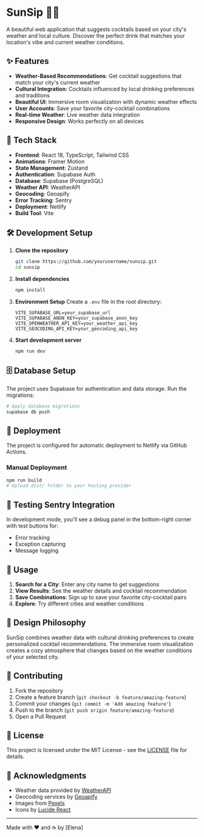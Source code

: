 # SunSip 🌅🍹

A beautiful web application that suggests cocktails based on your city's weather and local culture. Discover the perfect drink that matches your location's vibe and current weather conditions.

## ✨ Features

- **Weather-Based Recommendations**: Get cocktail suggestions that match your city's current weather
- **Cultural Integration**: Cocktails influenced by local drinking preferences and traditions
- **Beautiful UI**: Immersive room visualization with dynamic weather effects
- **User Accounts**: Save your favorite city-cocktail combinations
- **Real-time Weather**: Live weather data integration
- **Responsive Design**: Works perfectly on all devices

## 🚀 Tech Stack

- **Frontend**: React 18, TypeScript, Tailwind CSS
- **Animations**: Framer Motion
- **State Management**: Zustand
- **Authentication**: Supabase Auth
- **Database**: Supabase (PostgreSQL)
- **Weather API**: WeatherAPI
- **Geocoding**: Geoapify
- **Error Tracking**: Sentry
- **Deployment**: Netlify
- **Build Tool**: Vite

## 🛠️ Development Setup

1. **Clone the repository**
   ```bash
   git clone https://github.com/yourusername/sunsip.git
   cd sunsip
   ```

2. **Install dependencies**
   ```bash
   npm install
   ```

3. **Environment Setup**
   Create a `.env` file in the root directory:
   ```env
   VITE_SUPABASE_URL=your_supabase_url
   VITE_SUPABASE_ANON_KEY=your_supabase_anon_key
   VITE_OPENWEATHER_API_KEY=your_weather_api_key
   VITE_GEOCODING_API_KEY=your_geocoding_api_key
   ```

4. **Start development server**
   ```bash
   npm run dev
   ```

## 🗄️ Database Setup

The project uses Supabase for authentication and data storage. Run the migrations:

```bash
# Apply database migrations
supabase db push
```

## 🚀 Deployment

The project is configured for automatic deployment to Netlify via GitHub Actions.

### Manual Deployment
```bash
npm run build
# Upload dist/ folder to your hosting provider
```

## 🧪 Testing Sentry Integration

In development mode, you'll see a debug panel in the bottom-right corner with test buttons for:
- Error tracking
- Exception capturing
- Message logging

## 📱 Usage

1. **Search for a City**: Enter any city name to get suggestions
2. **View Results**: See the weather details and cocktail recommendation
3. **Save Combinations**: Sign up to save your favorite city-cocktail pairs
4. **Explore**: Try different cities and weather conditions

## 🎨 Design Philosophy

SunSip combines weather data with cultural drinking preferences to create personalized cocktail recommendations. The immersive room visualization creates a cozy atmosphere that changes based on the weather conditions of your selected city.

## 🤝 Contributing

1. Fork the repository
2. Create a feature branch (`git checkout -b feature/amazing-feature`)
3. Commit your changes (`git commit -m 'Add amazing feature'`)
4. Push to the branch (`git push origin feature/amazing-feature`)
5. Open a Pull Request

## 📄 License

This project is licensed under the MIT License - see the [LICENSE](LICENSE) file for details.

## 🙏 Acknowledgments

- Weather data provided by [WeatherAPI](https://weatherapi.com/)
- Geocoding services by [Geoapify](https://geoapify.com/)
- Images from [Pexels](https://pexels.com/)
- Icons by [Lucide React](https://lucide.dev/)

---

Made with ❤️ and ☕ by [Elena]
